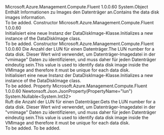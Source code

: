 <Type Name="DataDiskImage" FullName="Microsoft.Azure.Management.Compute.Fluent.Models.DataDiskImage">
  <TypeSignature Language="C#" Value="public class DataDiskImage" />
  <TypeSignature Language="ILAsm" Value=".class public auto ansi beforefieldinit DataDiskImage extends System.Object" />
  <TypeSignature Language="DocId" Value="T:Microsoft.Azure.Management.Compute.Fluent.Models.DataDiskImage" />
  <TypeSignature Language="VB.NET" Value="Public Class DataDiskImage" />
  <TypeSignature Language="F#" Value="type DataDiskImage = class" />
  <AssemblyInfo>
    <AssemblyName>Microsoft.Azure.Management.Compute.Fluent</AssemblyName>
    <AssemblyVersion>1.0.0.60</AssemblyVersion>
  </AssemblyInfo>
  <Base>
    <BaseTypeName>System.Object</BaseTypeName>
  </Base>
  <Interfaces />
  <Docs>
    <summary>
            <span data-ttu-id="c6a2d-101">Enthält Informationen zu Images den Datenträger an.</span><span class="sxs-lookup"><span data-stu-id="c6a2d-101">Contains the data disk images information.</span></span>
            </summary>
    <remarks>To be added.</remarks>
  </Docs>
  <Members>
    <Member MemberName=".ctor">
      <MemberSignature Language="C#" Value="public DataDiskImage ();" />
      <MemberSignature Language="ILAsm" Value=".method public hidebysig specialname rtspecialname instance void .ctor() cil managed" />
      <MemberSignature Language="DocId" Value="M:Microsoft.Azure.Management.Compute.Fluent.Models.DataDiskImage.#ctor" />
      <MemberSignature Language="VB.NET" Value="Public Sub New ()" />
      <MemberType>Constructor</MemberType>
      <AssemblyInfo>
        <AssemblyName>Microsoft.Azure.Management.Compute.Fluent</AssemblyName>
        <AssemblyVersion>1.0.0.60</AssemblyVersion>
      </AssemblyInfo>
      <Parameters />
      <Docs>
        <summary>
            <span data-ttu-id="c6a2d-102">Initialisiert eine neue Instanz der DataDiskImage-Klasse.</span><span class="sxs-lookup"><span data-stu-id="c6a2d-102">Initializes a new instance of the DataDiskImage class.</span></span>
            </summary>
        <remarks>To be added.</remarks>
      </Docs>
    </Member>
    <Member MemberName=".ctor">
      <MemberSignature Language="C#" Value="public DataDiskImage (Nullable&lt;int&gt; lun = null);" />
      <MemberSignature Language="ILAsm" Value=".method public hidebysig specialname rtspecialname instance void .ctor(valuetype System.Nullable`1&lt;int32&gt; lun) cil managed" />
      <MemberSignature Language="DocId" Value="M:Microsoft.Azure.Management.Compute.Fluent.Models.DataDiskImage.#ctor(System.Nullable{System.Int32})" />
      <MemberSignature Language="VB.NET" Value="Public Sub New (Optional lun As Nullable(Of Integer) = null)" />
      <MemberSignature Language="F#" Value="new Microsoft.Azure.Management.Compute.Fluent.Models.DataDiskImage : Nullable&lt;int&gt; -&gt; Microsoft.Azure.Management.Compute.Fluent.Models.DataDiskImage" Usage="new Microsoft.Azure.Management.Compute.Fluent.Models.DataDiskImage lun" />
      <MemberType>Constructor</MemberType>
      <AssemblyInfo>
        <AssemblyName>Microsoft.Azure.Management.Compute.Fluent</AssemblyName>
        <AssemblyVersion>1.0.0.60</AssemblyVersion>
      </AssemblyInfo>
      <Parameters>
        <Parameter Name="lun" Type="System.Nullable&lt;System.Int32&gt;" />
      </Parameters>
      <Docs>
        <param name="lun"><span data-ttu-id="c6a2d-103">Die Anzahl der LUN für einen Datenträger.</span><span class="sxs-lookup"><span data-stu-id="c6a2d-103">The LUN number for a data disk.</span></span> <span data-ttu-id="c6a2d-104">Dieser Wert wird verwendet, um Datenträger-Imagedatei in der "vmimage" Daten zu identifizieren, und muss daher für jeden Datenträger eindeutig sein.</span><span class="sxs-lookup"><span data-stu-id="c6a2d-104">This value is used to identify data disk image inside the VMImage and therefore it must be unique for each data disk.</span></span></param>
        <summary>
            <span data-ttu-id="c6a2d-105">Initialisiert eine neue Instanz der DataDiskImage-Klasse.</span><span class="sxs-lookup"><span data-stu-id="c6a2d-105">Initializes a new instance of the DataDiskImage class.</span></span>
            </summary>
        <remarks>To be added.</remarks>
      </Docs>
    </Member>
    <Member MemberName="Lun">
      <MemberSignature Language="C#" Value="public Nullable&lt;int&gt; Lun { get; }" />
      <MemberSignature Language="ILAsm" Value=".property instance valuetype System.Nullable`1&lt;int32&gt; Lun" />
      <MemberSignature Language="DocId" Value="P:Microsoft.Azure.Management.Compute.Fluent.Models.DataDiskImage.Lun" />
      <MemberSignature Language="VB.NET" Value="Public ReadOnly Property Lun As Nullable(Of Integer)" />
      <MemberSignature Language="F#" Value="member this.Lun : Nullable&lt;int&gt;" Usage="Microsoft.Azure.Management.Compute.Fluent.Models.DataDiskImage.Lun" />
      <MemberType>Property</MemberType>
      <AssemblyInfo>
        <AssemblyName>Microsoft.Azure.Management.Compute.Fluent</AssemblyName>
        <AssemblyVersion>1.0.0.60</AssemblyVersion>
      </AssemblyInfo>
      <Attributes>
        <Attribute>
          <AttributeName>Newtonsoft.Json.JsonProperty(PropertyName="lun")</AttributeName>
        </Attribute>
      </Attributes>
      <ReturnValue>
        <ReturnType>System.Nullable&lt;System.Int32&gt;</ReturnType>
      </ReturnValue>
      <Docs>
        <summary>
            <span data-ttu-id="c6a2d-106">Ruft die Anzahl der LUN für einen Datenträger.</span><span class="sxs-lookup"><span data-stu-id="c6a2d-106">Gets the LUN number for a data disk.</span></span> <span data-ttu-id="c6a2d-107">Dieser Wert wird verwendet, um Datenträger-Imagedatei in der "vmimage" Daten zu identifizieren, und muss daher für jeden Datenträger eindeutig sein.</span><span class="sxs-lookup"><span data-stu-id="c6a2d-107">This value is used to identify data disk image inside the VMImage and therefore it must be unique for each data disk.</span></span>
            </summary>
        <value>To be added.</value>
        <remarks>To be added.</remarks>
      </Docs>
    </Member>
  </Members>
</Type>